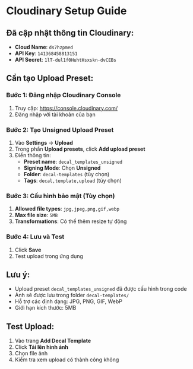# Cloudinary Setup Guide

## Đã cập nhật thông tin Cloudinary:
- **Cloud Name**: `ds7hzpmed`
- **API Key**: `141368458813151`
- **API Secret**: `1lT-dul1f0HuhtHsxskn-dvCEBs`

## Cần tạo Upload Preset:

### Bước 1: Đăng nhập Cloudinary Console
1. Truy cập: https://console.cloudinary.com/
2. Đăng nhập với tài khoản của bạn

### Bước 2: Tạo Unsigned Upload Preset
1. Vào **Settings** → **Upload**
2. Trong phần **Upload presets**, click **Add upload preset**
3. Điền thông tin:
   - **Preset name**: `decal_templates_unsigned`
   - **Signing Mode**: Chọn **Unsigned**
   - **Folder**: `decal-templates` (tùy chọn)
   - **Tags**: `decal,template,upload` (tùy chọn)

### Bước 3: Cấu hình bảo mật (Tùy chọn)
1. **Allowed file types**: `jpg,jpeg,png,gif,webp`
2. **Max file size**: `5MB`
3. **Transformations**: Có thể thêm resize tự động

### Bước 4: Lưu và Test
1. Click **Save**
2. Test upload trong ứng dụng

## Lưu ý:
- Upload preset `decal_templates_unsigned` đã được cấu hình trong code
- Ảnh sẽ được lưu trong folder `decal-templates/`
- Hỗ trợ các định dạng: JPG, PNG, GIF, WebP
- Giới hạn kích thước: 5MB

## Test Upload:
1. Vào trang **Add Decal Template**
2. Click **Tải lên hình ảnh**
3. Chọn file ảnh
4. Kiểm tra xem upload có thành công không
